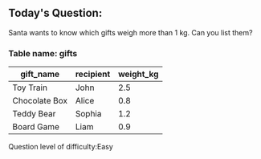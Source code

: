 ## Today's Question:

Santa wants to know which gifts weigh more than 1 kg. Can you list them?

### Table name: gifts

| gift_name     | recipient    | weight_kg   |
|---------------|--------------|-------------|
| Toy Train     | John         | 2.5         |
| Chocolate Box | Alice        | 0.8         |
| Teddy Bear    | Sophia       | 1.2         |     
| Board Game    | Liam         | 0.9         |

Question level of difficulty:Easy